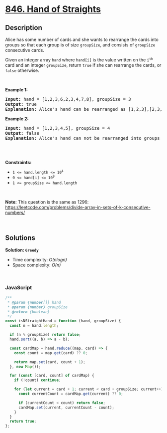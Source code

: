 # [846. Hand of Straights](https://leetcode.com/problems/hand-of-straights)

## Description

<div class="elfjS" data-track-load="description_content"><p>Alice has some number of cards and she wants to rearrange the cards into groups so that each group is of size <code>groupSize</code>, and consists of <code>groupSize</code> consecutive cards.</p>

<p>Given an integer array <code>hand</code> where <code>hand[i]</code> is the value written on the <code>i<sup>th</sup></code> card and an integer <code>groupSize</code>, return <code>true</code> if she can rearrange the cards, or <code>false</code> otherwise.</p>

<p>&nbsp;</p>
<p><strong class="example">Example 1:</strong></p>

<pre><strong>Input:</strong> hand = [1,2,3,6,2,3,4,7,8], groupSize = 3
<strong>Output:</strong> true
<strong>Explanation:</strong> Alice's hand can be rearranged as [1,2,3],[2,3,4],[6,7,8]
</pre>

<p><strong class="example">Example 2:</strong></p>

<pre><strong>Input:</strong> hand = [1,2,3,4,5], groupSize = 4
<strong>Output:</strong> false
<strong>Explanation:</strong> Alice's hand can not be rearranged into groups of 4.

</pre>

<p>&nbsp;</p>
<p><strong>Constraints:</strong></p>

<ul>
	<li><code>1 &lt;= hand.length &lt;= 10<sup>4</sup></code></li>
	<li><code>0 &lt;= hand[i] &lt;= 10<sup>9</sup></code></li>
	<li><code>1 &lt;= groupSize &lt;= hand.length</code></li>
</ul>

<p>&nbsp;</p>
<p><strong>Note:</strong> This question is the same as 1296: <a href="https://leetcode.com/problems/divide-array-in-sets-of-k-consecutive-numbers/" target="_blank">https://leetcode.com/problems/divide-array-in-sets-of-k-consecutive-numbers/</a></p>
</div>

<p>&nbsp;</p>

## Solutions

**Solution: `Greedy`**

- Time complexity: <em>O(nlogn)</em>
- Space complexity: <em>O(n)</em>

<p>&nbsp;</p>

### **JavaScript**

```js
/**
 * @param {number[]} hand
 * @param {number} groupSize
 * @return {boolean}
 */
const isNStraightHand = function (hand, groupSize) {
  const n = hand.length;

  if (n % groupSize) return false;
  hand.sort((a, b) => a - b);

  const cardMap = hand.reduce((map, card) => {
    const count = map.get(card) ?? 0;

    return map.set(card, count + 1);
  }, new Map());

  for (const [card, count] of cardMap) {
    if (!count) continue;

    for (let current = card + 1; current < card + groupSize; current++) {
      const currentCount = cardMap.get(current) ?? 0;

      if (currentCount < count) return false;
      cardMap.set(current, currentCount - count);
    }
  }
  return true;
};
```
